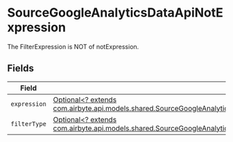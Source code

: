 # SourceGoogleAnalyticsDataApiNotExpression

The FilterExpression is NOT of notExpression.


## Fields

| Field                                                                                                                                                                                                                                                           | Type                                                                                                                                                                                                                                                            | Required                                                                                                                                                                                                                                                        | Description                                                                                                                                                                                                                                                     |
| --------------------------------------------------------------------------------------------------------------------------------------------------------------------------------------------------------------------------------------------------------------- | --------------------------------------------------------------------------------------------------------------------------------------------------------------------------------------------------------------------------------------------------------------- | --------------------------------------------------------------------------------------------------------------------------------------------------------------------------------------------------------------------------------------------------------------- | --------------------------------------------------------------------------------------------------------------------------------------------------------------------------------------------------------------------------------------------------------------- |
| `expression`                                                                                                                                                                                                                                                    | [Optional<? extends com.airbyte.api.models.shared.SourceGoogleAnalyticsDataApiSchemasCustomReportsArrayMetricFilterMetricsFilterExpression>](../../models/shared/SourceGoogleAnalyticsDataApiSchemasCustomReportsArrayMetricFilterMetricsFilterExpression.md)   | :heavy_minus_sign:                                                                                                                                                                                                                                              | N/A                                                                                                                                                                                                                                                             |
| `filterType`                                                                                                                                                                                                                                                    | [Optional<? extends com.airbyte.api.models.shared.SourceGoogleAnalyticsDataApiSchemasCustomReportsArrayMetricFilterMetricsFilter3FilterType>](../../models/shared/SourceGoogleAnalyticsDataApiSchemasCustomReportsArrayMetricFilterMetricsFilter3FilterType.md) | :heavy_minus_sign:                                                                                                                                                                                                                                              | N/A                                                                                                                                                                                                                                                             |